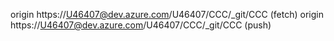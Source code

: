 origin  https://U46407@dev.azure.com/U46407/CCC/_git/CCC (fetch)
origin  https://U46407@dev.azure.com/U46407/CCC/_git/CCC (push)

